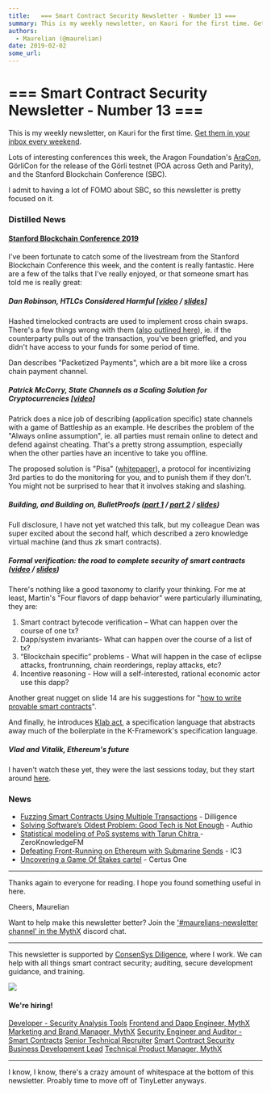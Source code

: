 ```yaml
---
title:   === Smart Contract Security Newsletter - Number 13 ===
summary: This is my weekly newsletter, on Kauri for the first time. Get them in your inbox every weekend. Lots of interesting conferences this week, the Aragon Foundations AraCon, GörliCon for the release of the Görli testnet (POA across Geth and Parity), and the Stanford Blockchain Conference (SBC). I admit to having a lot of FOMO about SBC, so this newsletter is pretty focused on it. Distilled NewsStanford Blockchain Conference 2019 Ive been fortunate to catch some of the livestream from the Stanford B
authors:
  - Maurelian (@maurelian)
date: 2019-02-02
some_url: 
---
```


#   === Smart Contract Security Newsletter - Number 13 ===


This is my weekly newsletter, on Kauri for the first time. [Get them in your inbox every weekend](https://tinyletter.com/smart-contract-security).

Lots of interesting conferences this week, the Aragon Foundation's [AraCon](https://aracon.one/), GörliCon for the release of the Görli testnet (POA across Geth and Parity), and the Stanford Blockchain Conference (SBC).

I admit to having a lot of FOMO about SBC, so this newsletter is pretty focused on it.


### Distilled News

#### [Stanford Blockchain Conference 2019](https://cyber.stanford.edu/sbc19) 

I've been fortunate to catch some of the livestream from the Stanford Blockchain Conference this week, and the content is really fantastic. Here are a few of the talks that I've really enjoyed, or that someone smart has told me is really great:

##### Dan Robinson, HTLCs Considered Harmful [[video](https://youtu.be/sQOfnsW6PTY?t=2741) / [slides](https://cyber.stanford.edu/sites/default/files/htlcs_considered_harmful.pdf)]

Hashed timelocked contracts are used to implement cross chain swaps. There's a few things wrong with them ([also outlined here](https://medium.com/crypto-economics/an-illustrated-primer-on-cross-currency-swaps-in-htlcs-da90a90b60a9)), ie. if the counterparty pulls out of the transaction, you've been grieffed, and you didn't have access to your funds for some period of time.

Dan describes "Packetized Payments", which are a bit more like a cross chain payment channel.

##### Patrick McCorry, State Channels as a Scaling Solution for Cryptocurrencies [[video](https://youtu.be/sQOfnsW6PTY?t=4563)]

Patrick does a nice job of describing (application specific) state channels with a game of Battleship as an example. He describes the problem of the "Always online assumption", ie. all parties must remain online to detect and defend against cheating. That's a pretty strong assumption, especially when the other parties have an incentive to take you offline. 

The proposed solution is "Pisa" ([whitepaper](http://www0.cs.ucl.ac.uk/staff/P.McCorry/pisa.pdf)), a protocol for incentivizing 3rd parties to do the monitoring for you, and to punish them if they don't. You might not be surprised to hear that it involves staking and slashing. 

##### Building, and Building on, BulletProofs ([part 1](https://youtu.be/XckwEw8FyEA?t=2062) / [part 2](https://youtu.be/XckwEw8FyEA?t=2752) / [slides](https://cyber.stanford.edu/sites/default/files/bulletproofs_sbc19.pdf))

Full disclosure, I have not yet watched this talk, but my colleague Dean was super excited about the second half, which described a zero knowledge virtual machine (and thus zk smart contracts).

##### Formal verification: the road to complete security of smart contracts ([video](https://youtu.be/sQOfnsW6PTY?t=18863) / [slides](https://docs.google.com/presentation/d/1-NkTBnE8P48BUllwkrz8Dey2BPApQ3-RFi_clSA68M4/edit#slide=id.g33c747f0ce_0_5))

There's nothing like a good taxonomy to clarify your thinking. For me at least, Martin's "Four flavors of dapp behavior" were particularly illuminating, they are: 

1. Smart contract bytecode verification – What can happen over the course of one tx?
2. Dapp/system invariants- What can happen over the course of a list of tx?
3. “Blockchain specific” problems - What will happen in the case of eclipse attacks, frontrunning, chain reorderings, replay attacks, etc?
4. Incentive reasoning - How will a self-interested, rational economic actor use this dapp?

Another great nugget on slide 14 are his suggestions for "[how to write provable smart contracts](https://docs.google.com/presentation/d/1-NkTBnE8P48BUllwkrz8Dey2BPApQ3-RFi_clSA68M4/edit#slide=id.g4ddfd94cc3_0_95)". 

And finally, he introduces [Klab act](https://github.com/dapphub/klab/blob/master/acts.md), a specification language that abstracts away much of the boilerplate in the K-Framework's specification language.


##### Vlad and Vitalik, Ethereum's future

I haven't watch these yet, they were the last sessions today, but they start around [here](https://youtu.be/U5fEvfAFs_o?t=18356).


### News
* [Fuzzing Smart Contracts Using Multiple Transactions](https://medium.com/consensys-diligence/fuzzing-smart-contracts-using-multiple-transactions-51471e4b3c69) - Dilligence
* [Solving Software’s Oldest Problem: Good Tech is Not Enough](https://medium.com/@wadeAlexC/solving-softwares-oldest-problem-good-tech-is-not-enough-2377cf810419) - Authio
* [Statistical modeling of PoS systems with Tarun Chitra
](https://www.zeroknowledge.fm/61) - ZeroKnowledgeFM
* [Defeating Front-Running on Ethereum with Submarine Sends](https://www.youtube.com/watch?v=N8PDKoptmPs) - IC3
* [Uncovering a Game Of Stakes cartel](https://medium.com/certus-one/uncovering-a-game-of-stakes-cartel-f895d9591da1) - Certus One

----

Thanks again to everyone for reading. I hope you found something useful in here.

Cheers,
Maurelian



Want to help make this newsletter better? Join the ['#maurelians-newsletter channel' in the MythX](https://discord.gg/X4u2aT) discord chat.

----

This newsletter is supported by [ConsenSys Diligence](https://consensys.net/diligence), where I work. We can help with all things smart contract security; auditing, secure development guidance, and training.

![](https://i.imgur.com/EyNCiSx.png)


#### We're hiring!

<a href="https://consensys.net/open-roles/1129067/">Developer - Security Analysis Tools</a>
<a href="https://consensys.net/open-roles/1401943/">Frontend and Dapp Engineer, MythX</a>
<a href="https://consensys.net/open-roles/1420298/">Marketing and Brand Manager, MythX</a>
<a href="https://consensys.net/open-roles/609611/">Security Engineer and Auditor - Smart Contracts</a>
<a href="https://consensys.net/open-roles/1401927/">Senior Technical Recruiter</a>
<a href="https://consensys.net/open-roles/902518/">Smart Contract Security Business Development Lead</a>
<a href="https://consensys.net/open-roles/1401931/">Technical Product Manager, MythX</a>

----

I know, I know, there's a crazy amount of whitespace at the bottom of this newsletter. Proably time to move off of TinyLetter anyways.